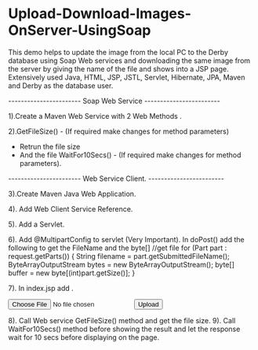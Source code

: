 # Upload-Download-Images-OnServer-UsingSoap
This demo helps to update the image from the local PC to the Derby database using Soap Web services and downloading the same image from the server by giving the name of the file and shows into a JSP page. Extensively used Java, HTML, JSP, JSTL, Servlet, Hibernate, JPA, Maven and Derby as the database user. 

----------------------- Soap Web Service ------------------------

1).Create a Maven Web Service with 2 Web Methods .

2).GetFileSize() - (If required make changes for method parameters)
  - Retrun the file size 
  - And the file
WaitFor10Secs() - (If required make changes for method parameters).


----------------------- Web Service Client. ------------------------

3).Create Maven Java Web Application.

4). Add Web Client Service Reference.

5). Add a Servlet.

6). Add @MultipartConfig to servlet (Very Important).
In doPost() add the following to get the FileName and the byte[]
     //get file
      for (Part part : request.getParts())
      {
                  String filename = part.getSubmittedFileName();
                  ByteArrayOutputStream bytes = new ByteArrayOutputStream();
                  byte[] buffer = new byte[(int)part.getSize()];
      }
      
7). In index.jsp add .
<form name="Upload" action="<ServletName>" method="post" enctype="multipart/form-data">
            <input type="file" name="file" />
<input type="submit" value="Upload" />
</form>


8). Call Web service GetFileSize() method and get the file size.
9). Call WaitFor10Secs() method before showing the result and let the response wait for 10 secs before displaying on the page.
